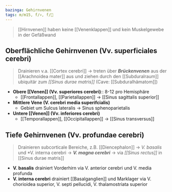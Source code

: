 ```yaml
---
bazinga: Gehirnvenen
tags: m/m15, f/💀, f/🧠
---
```

> [[Hirnvenen]] haben keine [[Venenklappen]] und kein Muskelgewebe in der Gefäßwand
## Oberflächliche Gehirnvenen (Vv. superficiales cerebri)
> Drainieren v.a. [[Cortex cerebri]] → treten über ***Brückenvenen*** aus der [[Arachnoidea mater]] aus und ziehen durch den [[Subduralraum]] ubiquitär zum *[[Sinus durae matris]]* (Cave: [[Subduralhämatom]])

- **Obere [[Venen]] (Vv. superiores cerebri)**:: 8-12 pro Hemisphäre
	- [[Frontallappen]], [[Parietallappen]] → [[Sinus sagittalis superior]]
- **Mittlere Vene (V. cerebri media superifcialis)**
	- Gebiet um Sulcus lateralis → Sinus sphenoparietalis
- **Untere [[Venen]] (Vv. inferiores cerebri)**
	- [[Temporallappen]], [[Occipitallappen]] → [[Sinus transversus]]

## Tiefe Gehirnvenen (Vv. profundae cerebri)
> Drainieren subcorticale Bereiche, z.B. [[Diencephalon]] → *V. basalis* und *V. interna cerebri → ***V. magna cerebri*** → via *[[Sinus rectus]]* in [[Sinus durae matris]]

- **V. basalis** drainiert Vorderhirn via V. anterior cerebri und V. media profunda
- **V. interna cerebri** drainiert [[Basalganglien]] und Marklager via V. chorioidea superior, V. septi pellucidi, V. thalamostriata superior